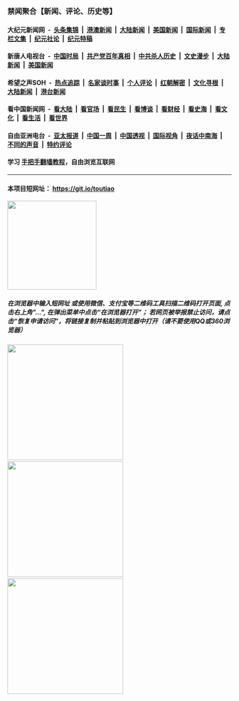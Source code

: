 ### 禁闻聚合【新闻、评论、历史等】

#### 大纪元新闻网 &nbsp;-&nbsp; [头条集锦](indexes/E头条集锦.md?t=02101911) &nbsp;|&nbsp; [港澳新闻](indexes/E港澳新闻.md?t=02101911)  &nbsp;|&nbsp; [大陆新闻](indexes/E大陆新闻.md?t=02101911) &nbsp;|&nbsp; [美国新闻](indexes/E美国新闻.md?t=02101911) &nbsp;|&nbsp; [国际新闻](indexes/E国际新闻.md?t=02101911) &nbsp;|&nbsp; [专栏文集](indexes/E专栏文集.md?t=02101911) &nbsp;|&nbsp; [纪元社论](indexes/E纪元社论.md?t=02101911) &nbsp;|&nbsp; [纪元特稿](indexes/E纪元特稿.md?t=02101911) 

#### 新唐人电视台 &nbsp;-&nbsp; [中国时局](indexes/N中国时局.md?t=02101911) &nbsp;|&nbsp; [共产党百年真相](indexes/N共产党百年真相.md?t=02101911) &nbsp;|&nbsp; [中共杀人历史](indexes/N中共杀人历史.md?t=02101911) &nbsp;|&nbsp; [文史漫步](indexes/N文史漫步.md?t=02101911) &nbsp;|&nbsp; [大陆新闻](indexes/N大陆新闻.md?t=02101911) &nbsp;|&nbsp; [美国新闻](indexes/N美国新闻.md?t=02101911)

#### 希望之声SOH &nbsp;-&nbsp; [热点追踪](indexes/H热点追踪.md?t=02101911) &nbsp;|&nbsp; [名家谈时事](indexes/H名家谈时事.md?t=02101911) &nbsp;|&nbsp; [个人评论](indexes/H个人评论.md?t=02101911)  &nbsp;|&nbsp; [红朝解密](indexes/H红朝解密.md?t=02101911) &nbsp;|&nbsp; [文化寻根](indexes/H文化寻根.md?t=02101911) &nbsp;|&nbsp; [大陆新闻](indexes/H大陆新闻.md?t=02101911) &nbsp;|&nbsp; [港台新闻](indexes/H港台新闻.md?t=02101911)

#### 看中国新闻网 &nbsp;-&nbsp; [看大陆](indexes/S看大陆.md?t=02101911) &nbsp;|&nbsp; [看官场](indexes/S看官场.md?t=02101911) &nbsp;|&nbsp; [看民生](indexes/S看民生.md?t=02101911)  &nbsp;|&nbsp; [看博谈](indexes/S看博谈.md?t=02101911) &nbsp;|&nbsp; [看财经](indexes/S看财经.md?t=02101911) &nbsp;|&nbsp; [看史海](indexes/S看史海.md?t=02101911) &nbsp;|&nbsp; [看文化](indexes/S看文化.md?t=02101911) &nbsp;|&nbsp; [看生活](indexes/S看生活.md?t=02101911) &nbsp;|&nbsp; [看世界](indexes/S看世界.md?t=02101911)

#### 自由亚洲电台 &nbsp;-&nbsp; [亚太报道](indexes/R亚太报道.md?t=02101911) &nbsp;|&nbsp; [中国一周](indexes/R中国一周.md?t=02101911) &nbsp;|&nbsp; [中国透视](indexes/R中国透视.md?t=02101911)  &nbsp;|&nbsp; [国际视角](indexes/R国际视角.md?t=02101911) &nbsp;|&nbsp; [夜话中南海](indexes/R夜话中南海.md?t=02101911) &nbsp;|&nbsp; [不同的声音](indexes/R不同的声音.md?t=02101911) &nbsp;|&nbsp; [特约评论](indexes/R特约评论.md?t=02101911)

#### 学习 [手把手翻墙教程](https://github.com/gfw-breaker/guides/wiki)，自由浏览互联网

----

#### 本项目短网址： https://git.io/toutiao
<img src="https://raw.githubusercontent.com/gfw-breaker/banned-news/master/scripts/img/qr.png" width="200px"/>  

##### 在浏览器中输入短网址 或使用微信、支付宝等二维码工具扫描二维码打开页面, 点击右上角"...", 在弹出菜单中点击“在浏览器打开”； 若网页被举报禁止访问，请点击“恢复申请访问”，将链接复制并粘贴到浏览器中打开（请不要使用QQ或360浏览器）

<img src="https://raw.githubusercontent.com/gfw-breaker/banned-news/master/scripts/img/1.png" width="260px"/> &nbsp; <img src="https://raw.githubusercontent.com/gfw-breaker/banned-news/master/scripts/img/2.png" width="260px"/> &nbsp; <img src="https://raw.githubusercontent.com/gfw-breaker/banned-news/master/scripts/img/3.png" width="260px"/>
